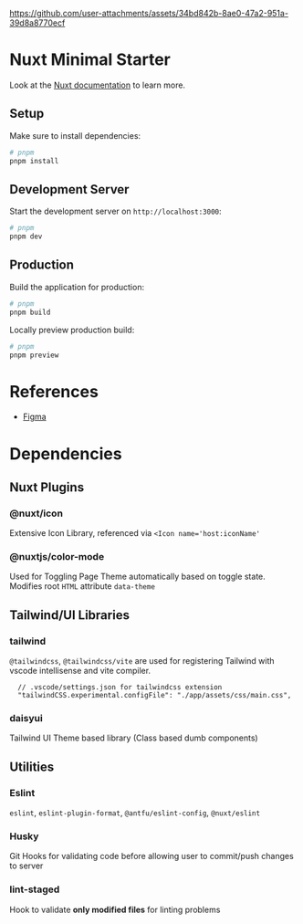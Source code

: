 https://github.com/user-attachments/assets/34bd842b-8ae0-47a2-951a-39d8a8770ecf

# Nuxt Minimal Starter

Look at the [Nuxt documentation](https://nuxt.com/docs/getting-started/introduction) to learn more.

## Setup

Make sure to install dependencies:

```bash
# pnpm
pnpm install
```

## Development Server

Start the development server on `http://localhost:3000`:

```bash
# pnpm
pnpm dev
```

## Production

Build the application for production:

```bash
# pnpm
pnpm build
```

Locally preview production build:

```bash
# pnpm
pnpm preview
```

# References

- [Figma](https://www.figma.com/design/KfxFOu4ZogVfhE2rKZHtNK/Netflix-Design-System-2024--Website-ver.--%F0%9F%8E%A5--Community-?node-id=202-17497&t=v6zaK9JWF6g4sLng-0)

# Dependencies

## Nuxt Plugins

### @nuxt/icon

Extensive Icon Library, referenced via `<Icon name='host:iconName'`

### @nuxtjs/color-mode

Used for Toggling Page Theme automatically based on toggle state. Modifies root `HTML` attribute `data-theme`

## Tailwind/UI Libraries

### tailwind

`@tailwindcss`, `@tailwindcss/vite` are used for registering Tailwind with vscode intellisense and vite compiler.

```
  // .vscode/settings.json for tailwindcss extension
  "tailwindCSS.experimental.configFile": "./app/assets/css/main.css",
```

### daisyui

Tailwind UI Theme based library (Class based dumb components)

## Utilities

### Eslint

`eslint`, `eslint-plugin-format`, `@antfu/eslint-config`, `@nuxt/eslint`

### Husky

Git Hooks for validating code before allowing user to commit/push changes to server

### lint-staged

Hook to validate **only modified files** for linting problems
